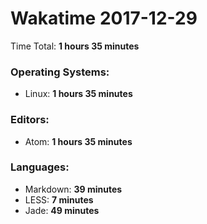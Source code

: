 # Wakatime 2017-12-29

Time Total: **1 hours 35 minutes**

### Operating Systems:
- Linux: **1 hours 35 minutes** 

### Editors:
- Atom: **1 hours 35 minutes** 

### Languages:
- Markdown: **39 minutes** 
- LESS: **7 minutes** 
- Jade: **49 minutes** 


